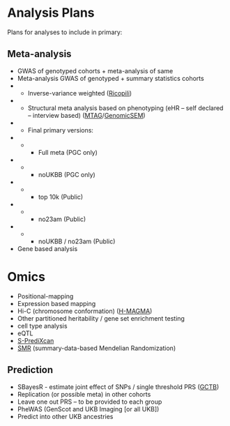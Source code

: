 # Analysis Plans

Plans for analyses to include in primary:

## Meta-analysis

- GWAS of genotyped cohorts + meta-analysis of same
- Meta-analysis GWAS of genotyped + summary statistics cohorts
- - Inverse-variance weighted ([Ricopili](https://sites.google.com/a/broadinstitute.org/ricopili/))
- - Structural meta analysis based on phenotyping (eHR – self declared – interview based) ([MTAG](https://github.com/omeed-maghzian/mtag)/[GenomicSEM](https://github.com/MichelNivard/GenomicSEM))
- - Final primary versions:
- - - Full meta (PGC only)
- - - noUKBB (PGC only)
- - - top 10k (Public)
- - - no23am (Public)
- - - noUKBB / no23am (Public)
- Gene based analysis
 
# Omics
 
- Positional-mapping
- Expression based mapping
- Hi-C (chromosome conformation) ([H-MAGMA](https://github.com/thewonlab/H-MAGMA))
- Other partitioned heritability / gene set enrichment testing
- cell type analysis 
- eQTL
- [S-PrediXcan](https://github.com/hakyimlab/MetaXcan)
- [SMR](https://cnsgenomics.com/software/smr/#Overview) (summary-data-based Mendelian Randomization)
 
## Prediction
 
- SBayesR - estimate joint effect of SNPs / single threshold PRS ([GCTB](https://cnsgenomics.com/software/gctb/#SummaryBayesianAlphabet))
- Replication (or possible meta) in other cohorts
- Leave one out PRS – to be provided to each group
- PheWAS (GenScot and UKB Imaging [or all UKB])
- Predict into other UKB ancestries